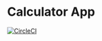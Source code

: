 # Calculator App

[![CircleCI](https://circleci.com/gh/divakrishnam/calcapp/tree/master.svg?style=shield)](https://circleci.com/gh/divakrishnam/calcapp/tree/master)

